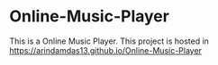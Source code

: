 # Online-Music-Player

This is a Online Music Player. 
This project is hosted in https://arindamdas13.github.io/Online-Music-Player
